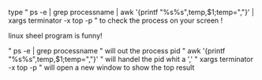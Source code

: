type " ps -e | grep processname | awk '{printf "%s%s",temp,$1;temp=","}' | xargs terminator -x  top -p " to check the process on your screen !

linux sheel program is funny!

" ps -e | grep processname " will out the process pid 
" awk '{printf "%s%s",temp,$1;temp=","}' " will handel the pid whit a ','
" xargs terminator -x  top -p " will open a new window to show the top result
